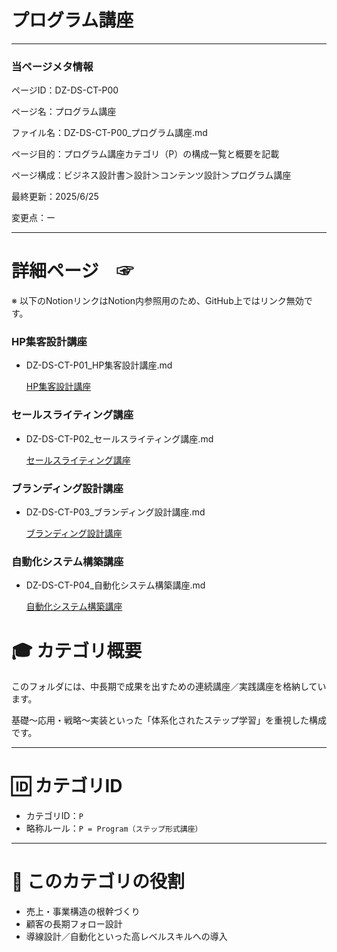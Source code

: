 # プログラム講座

---

### 当ページメタ情報

ページID：DZ-DS-CT-P00

ページ名：プログラム講座

ファイル名：DZ-DS-CT-P00_プログラム講座.md

ページ目的：プログラム講座カテゴリ（P）の構成一覧と概要を記載

ページ構成：ビジネス設計書＞設計＞コンテンツ設計＞プログラム講座

最終更新：2025/6/25

変更点：ー

---

# 詳細ページ　☞

※ 以下のNotionリンクはNotion内参照用のため、GitHub上ではリンク無効です。

### HP集客設計講座

- DZ-DS-CT-P01_HP集客設計講座.md
    
    [HP集客設計講座](%E3%83%95%E3%82%9A%E3%83%AD%E3%82%AF%E3%82%99%E3%83%A9%E3%83%A0%E8%AC%9B%E5%BA%A7%2021ecd75ce1858042bb80c8918f1798f1/HP%E9%9B%86%E5%AE%A2%E8%A8%AD%E8%A8%88%E8%AC%9B%E5%BA%A7%20214cd75ce1858006bf07f66f47849e3a.md)
    

### セールスライティング講座

- DZ-DS-CT-P02_セールスライティング講座.md
    
    [セールスライティング講座](%E3%83%95%E3%82%9A%E3%83%AD%E3%82%AF%E3%82%99%E3%83%A9%E3%83%A0%E8%AC%9B%E5%BA%A7%2021ecd75ce1858042bb80c8918f1798f1/%E3%82%BB%E3%83%BC%E3%83%AB%E3%82%B9%E3%83%A9%E3%82%A4%E3%83%86%E3%82%A3%E3%83%B3%E3%82%AF%E3%82%99%E8%AC%9B%E5%BA%A7%20214cd75ce18580178fc4ce16deafd56f.md)
    

### ブランディング設計講座

- DZ-DS-CT-P03_ブランディング設計講座.md
    
    [ブランディング設計講座](%E3%83%95%E3%82%9A%E3%83%AD%E3%82%AF%E3%82%99%E3%83%A9%E3%83%A0%E8%AC%9B%E5%BA%A7%2021ecd75ce1858042bb80c8918f1798f1/%E3%83%95%E3%82%99%E3%83%A9%E3%83%B3%E3%83%86%E3%82%99%E3%82%A3%E3%83%B3%E3%82%AF%E3%82%99%E8%A8%AD%E8%A8%88%E8%AC%9B%E5%BA%A7%20214cd75ce1858084b630cd699eb769c7.md)
    

### 自動化システム構築講座

- DZ-DS-CT-P04_自動化システム構築講座.md
    
    [自動化システム構築講座](%E3%83%95%E3%82%9A%E3%83%AD%E3%82%AF%E3%82%99%E3%83%A9%E3%83%A0%E8%AC%9B%E5%BA%A7%2021ecd75ce1858042bb80c8918f1798f1/%E8%87%AA%E5%8B%95%E5%8C%96%E3%82%B7%E3%82%B9%E3%83%86%E3%83%A0%E6%A7%8B%E7%AF%89%E8%AC%9B%E5%BA%A7%20214cd75ce1858051a3f4d16f7b7c46a3.md)
    

# 🎓 カテゴリ概要

このフォルダには、中長期で成果を出すための連続講座／実践講座を格納しています。

基礎〜応用・戦略〜実装といった「体系化されたステップ学習」を重視した構成です。

---

# 🆔 カテゴリID

- カテゴリID：`P`
- 略称ルール：`P = Program（ステップ形式講座）`

---

# 🧭 このカテゴリの役割

- 売上・事業構造の根幹づくり
- 顧客の長期フォロー設計
- 導線設計／自動化といった高レベルスキルへの導入